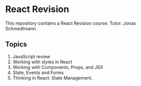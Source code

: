# React Revision

This repository contains a React Revision course.
Tutor: Jonas Schmedtmann

## Topics

1. JavaScript review
2. Working with styles in React
3. Working with Components, Props, and JSX
4. State, Events and Forms
5. Thinking in React: State Management.
